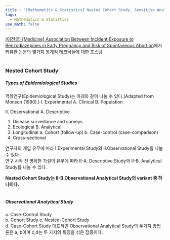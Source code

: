 ```yaml
---
title : "[Mathematics & Statistics] Nested Cohort Study, Sensitive Analysis, E-value"
tags:
  - Mathematics & Statistics
use_math: false
---
```


[(이전글)
[Medicine] Association Between Incident Exposure to Benzodiazepines in Early Pregnancy and Risk of Spontaneous Abortion](https://sunghwanji.github.io/2019/09/29/Medicine-Association-Between-Incident-Exposure-to-Benzodiazepines-in-Early-Pregnancy-and-Risk-of-Spontaneous-Abortion.html)에서 리뷰한 논문의 몇가지 통계적 테크닉들에 대한 포스팅.  
<br>
### Nested Cohort Study
##### Types of Epidemiological Studies
역학연구(Epidemiological Study)는 아래와 같이 나눌 수 있다.(Adapted from Monson (1990).)
I. Experimental
 A. Clinical
 B. Population
 
II. Observational
 A. Descriptive
   1. Disease surveillance and surveys
   2. Ecological
 B. Analytical
   1. Longitudinal
    a. Cohort (follow-up)
    b. Case-control (case-comparison)
   2. Cross-sectional
   
 연구자의 개입 유무에 따라 I.Experimental Study와 II.Observational Study를 나눌 수 있다.  
 연구 시작 전 명확한 가설의 유무에 따라 II-A. Descriptive Study와 II-B. Analytical Study를 나눌 수 있다.  

**Nested Cohort Study는 II-B.Observational Analytical Study의 variant 중 하나이다.**  
<br>
##### Observational Analytical Study  
a. Case-Control Study  
b. Cohort Study
c. Nested-Cohort Study  
d. Case-Cohort Study
대표적인 Observational Analytical Study의 두가지 방법론은 a, b이며 c,d는 두 가지의 특징을 섞은 잡종이다.  


 
